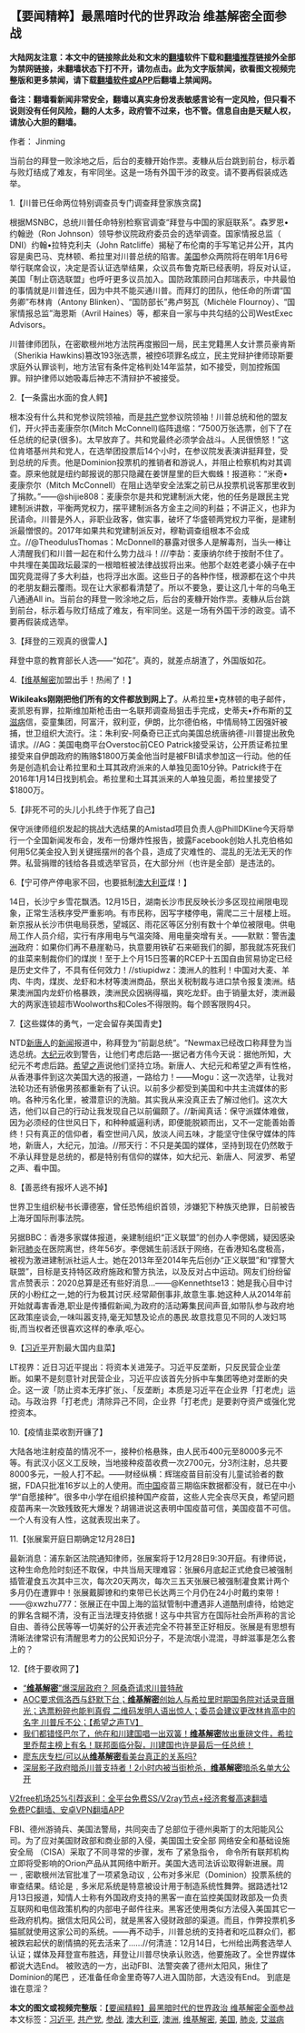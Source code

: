  <h2>【要闻精粹】最黑暗时代的世界政治 维基解密全面参战</h2> <p class="notice"><b>大陆网友注意：本文中的链接除此处和文末的<a href="https://github.com/bannedbook/fanqiang" >翻墙</a>软件下载和<a href="https://github.com/killgcd/justmysocks/blob/master/README.md">翻墙推荐</a>链接外全部为禁网链接，未翻墙状态下打不开，请勿点击。此为文字版禁闻，欲看图文视频完整版和更多禁闻，请下载<a href="https://github.com/bannedbook/fanqiang">翻墙软件或APP</a>后翻墙上禁闻网。</p><p>备注：翻墙看新闻非常安全，翻墙以真实身份发表敏感言论有一定风险，但只看不说则没有任何风险，翻的人太多，政府管不过来，也不管。信息自由是天赋人权，请放心大胆的翻墙。</b></p>  <div class="entry"> <p>作者： Jinming</p> <p id="summary">当前台的拜登一败涂地之后，后台的麦糠开始作祟。麦糠从后台跳到前台，标示着与败灯结成了难友，有牢同坐。这是一场有外国干涉的政变。请不要再假装成选举。</p> <p>1.【川普已任命两位特别调查员专门调查拜登家族贪腐】</p> <p>根据MSNBC，总统川普任命特别检察官调查“拜登与中国的家庭联系”。森罗恩•约翰逊（Ron Johnson）领导参议院政府委员会的选举调查。国家情报总监（ DNI）约翰•拉特克利夫（John Ratcliffe）揭秘了布伦南的手写笔记并公开，其内容是奥巴马、克林顿、希拉里对川普总统的陷害。<a href="https://www.bannedbook.org/bnews/tag/%e7%be%8e%e5%9b%bd/" class="st_tag internal_tag" rel="tag" title="标签 美国 下的日志">美国</a>参众两院将在明年1月6号举行联席会议，决定是否认证选举结果，众议员布鲁克斯已经表明，将反对认证，美国「制止窃选联盟」也呼吁更多议员加入。国防政策顾问白邦瑞表示，中共最怕的事情就是川普连任，因为中共不能买通川普。而拜灯的团队，他任命的所谓“国务卿”布林肯（Antony Blinken）、“国防部长”弗卢努瓦（Michèle Flournoy）、“国家情报总监”海恩斯（Avril Haines）等，都来自一家与中共勾结的公司WestExec Advisors。</p> <p>川普律师团队，在密歇根州地方法院再度搬回一局，民主党籍黑人女计票员豪肯斯（Sherikia Hawkins)篡改193张选票，被控6项罪名成立，民主党辩护律师琼斯要求庭外认罪谈判，地方法官有条件定格判处14年监禁，如不接受，则加控叛国罪。辩护律师以她吸毒后神志不清辩护不被接受。</p> <p>2.【一条露出水面的食人鳄】</p> <p>根本没有什么共和党参议院领袖，而是<a href="https://www.bannedbook.org/bnews/tag/%e5%85%b1%e4%ba%a7%e5%85%9a/" class="st_tag internal_tag" rel="tag" title="标签 共产党 下的日志">共产党</a>参议院领袖！川普总统和他的盟友们，开火抨击麦康奈尔(Mitch McConnell)临阵退缩：“7500万张选票，创下了在任总统的纪录(很多)。太早放弃了。共和党最终必须学会战斗。人民很愤怒！”这位肯塔基州共和党人，在选举团投票后14个小时，在参议院发表演讲挺拜登，受到总统的斥责。他是Dominion投票机的推销者和游说人，并阻止检察机构对其调查。原来他就是纽约邮报说的那只隐藏在姜饼屋里的巨大蜘蛛！报道称：“米奇•麦康奈尔（Mitch McConnell）在阻止选举安全法案之前已从投票机说客那里收到了捐款。”——@shijie808：麦康奈尔是共和党建制派大佬，他的任务是跟民主党建制派讲数，平衡两党权力，摆平建制派各方金主之间的利益；不讲正义，也非为民请命。川普是外人，非职业政客，做实事，破坏了华盛顿两党权力平衡，是建制派最憎恨的。2017年如果共和党建制派反对，穆勒调查组根本不会成立。//@TheodulusThomas：McDonnell的暴露对很多人是解毒剂，当头一棒让人清醒我们和川普一起在和什么势力战斗！///李劼：麦康纳尔终于按耐不住了。中共埋在美国政坛最深的一根暗桩被法律战拔将出来。他那个赵姓老婆小姨子在中国究竟混得了多大利益，也将浮出水面。这些日子的各种作怪，根源都在这个中共的老朋友翻云覆雨。现在让大家都看清楚了。所以不要急，要让这几十年的乌龟王八通通All in。当前台的拜登一败涂地之后，后台的麦糠开始作祟。麦糠从后台跳到前台，标示着与败灯结成了难友，有牢同坐。这是一场有外国干涉的政变。请不要再假装成选举。</p>  <p>3.【拜登的三观真的很雷人】</p> <p>拜登中意的教育部长人选——“如花”。真的，就差点胡渣了，外国版如花。</p> <p>4.【<a href="https://www.bannedbook.org/bnews/tag/%e7%bb%b4%e5%9f%ba%e8%a7%a3%e5%af%86/" class="st_tag internal_tag" rel="tag" title="标签 维基解密 下的日志">维基解密</a>加盟出手！热闹了！】</p> <p><strong>Wikileaks刚刚把他们所有的文件都放到网上了</strong>。从希拉里•克林顿的电子邮件，麦凯恩有罪，拉斯维加斯枪击由一名联邦调查局狙击手完成，史蒂夫•乔布斯的<a href="https://www.bannedbook.org/bnews/tag/%e8%89%be%e6%bb%8b%e7%97%85/" class="st_tag internal_tag" rel="tag" title="标签 艾滋病 下的日志">艾滋病</a>信，娈童集团，阿富汗，叙利亚，伊朗，比尔德伯格，中情局特工因强奸被捕，世卫组织大流行。注：朱利安-阿桑奇已正式向美国总统唐纳德-川普提出赦免请求。//AG：美国电商平台Overstoc前CEO Patrick接受采访，公开质证希拉里接受来自伊朗政府的贿赂$1800万美金他当时是被FBI请求参加这一行动。他的任务是创造机会让希拉里和土耳其政府派来的人单独见面10分钟。Patrick终于在2016年1月14日找到机会。希拉里和土耳其派来的人单独见面，希拉里接受了$1800万。</p> <p>5.【非死不可的头儿小扎终于作死了自己】</p> <p>保守派律师组织发起的挑战大选结果的Amistad项目负责人@PhillDKline今天将举行一个全国新闻发布会，发布一份爆炸性报告，披露Facebook创始人扎克伯格如何用5亿美金投入到关键摇摆州的各个县，造成了灾难性的、混乱的无法无天的作弊。私营捐赠的钱给各县或选举官员，在大部分州（也许是全部）是违法的。</p> <p>6.【宁可停产停电家不回，也要抵制<a href="https://www.bannedbook.org/bnews/tag/%e6%be%b3%e5%a4%a7%e5%88%a9%e4%ba%9a/" class="st_tag internal_tag" rel="tag" title="标签 澳大利亚 下的日志">澳大利亚</a>煤！】</p>  <p>14日，长沙宁乡雪花飘洒。12月15日，湖南长沙市民反映长沙多区现拉闸限电现象，正常生活秩序受严重影响。有市民称，因写字楼停电，需爬二三十层楼上班。新京报从长沙市供电局获悉，望城区、雨花区等区分别有数十个单位被限电。供电局工作人员介绍，实行有序用电与气温突降、用电量突增有关。——默默：警告<a href="https://www.bannedbook.org/bnews/tag/%e6%be%b3%e6%b4%b2/" class="st_tag internal_tag" rel="tag" title="标签 澳洲 下的日志">澳洲</a>政府：如果你们再不悬崖勒马，执意要用铁矿石来砸我们的脚，那我就冻死我们的韭菜来制裁你们的煤炭！至于上个月15日签署的RCEP十五国自由贸易协定已经是历史文件了，不具有任何效力！//stiupidwz：澳洲人的胜利！中国对大麦、羊肉、牛肉，煤炭、龙虾和木材等澳洲商品，祭出关税制裁与进口禁令报复澳洲。结果澳洲国内龙虾价格暴跌，澳洲民众因祸得福，爽吃龙虾。由于销量太好，澳洲最大的两家连锁超市Woolworths和Coles不得限购。每个顾客限购4只。</p> <p>7.【这些媒体的勇气，一定会留存美国青史】</p> <p>NTD<span class='wp_keywordlink_affiliate'><a href="https://www.ntdtv.com/" title="新唐人">新唐人</a></span>的<span class='wp_keywordlink_affiliate'><a href="https://www.bannedbook.org/" title="新闻">新闻</a></span>报道中，称拜登为“前副总统”。“Newmax已经改口称拜登为当选总统。<span class='wp_keywordlink_affiliate'><a href="http://www.epochtimes.com/" title="大纪元" target="_blank">大纪元</a></span>收到警告，让他们考虑后路&#8212;-据记者方伟今天说：据他所知，大纪元不考虑后路。<span class='wp_keywordlink_affiliate'><a href="https://www.soundofhope.org" title="希望之声" target="_blank">希望之声</a></span>说他们坚持立场。新唐人、大纪元和希望之声有性格，从香港事件到这次美国大选的报道，一路给力！——Mogu：这一次选举，让我对法轮功还有骄傲男孩都重新有了认识。以前多少都受到美国和中共主流媒体的影响。各种污名化里，被潜意识的洗脑。其实我从来没真正去了解过他们。这次大选，他们以自己的行动让我发现自己以前偏颇了。//新闻真话：保守派媒体难做，因为必须经的住世风日下，和种种威逼利诱，即便能脱颖而出，又不一定能善始善终！只有真正的信仰者，看空世间八风，放淡人间五味，才能坚守住保守媒体的阵地，新唐人，大纪元，加油。//邢天行：不只是美国的媒体，坚持到现在仍然敢于不承认拜登是总统的，都是特别有信仰的媒体，如大纪元、新唐人、阿波罗、希望之声、看中国。</p> <p>8.【善恶终有报坏人逃不掉】</p> <p>世界卫生组织秘书长谭德塞，曾任恐怖组织首领，涉嫌犯下种族灭绝罪，日前被告上海牙国际刑事法院。</p> <p>另据BBC：香港多家媒体报道，亲建制组织“正义联盟”的创办人李偲嫣，疑因感染新冠<a href="https://www.bannedbook.org/bnews/tag/%e8%82%ba%e7%82%8e/" class="st_tag internal_tag" rel="tag" title="标签 肺炎 下的日志">肺炎</a>在医院离世，终年56岁。李偲嫣生前活跃于网络，在香港知名度极高，被视为激进建制派社运人士。她在2013年至2014年先后创办“正义联盟”和“撑警大联盟”，目标是支持特区政府施政和警方执法，以及反对占中运动。网友们纷纷留言点赞表示：2020总算是还有些好消息&#8230;——@Kennethtse13：她是我心目中讨厌的小粉红之一,她的行为极其讨厌.经常颠倒事非,故意生事.她这种人从2014年前开始就毒害香港,职业是传播假新闻,为政府的活动筹集民间声音,如带队参与政府地区政策座谈会,一味叫嚣支持,毫无知慧及论点的愚民.故意找意见不同的人泼妇骂街,而当权者还很喜欢这样的奉承,呕心。</p> <p>9.【<a href="https://www.bannedbook.org/bnews/tag/%e4%b9%a0%e8%bf%91%e5%b9%b3/" class="st_tag internal_tag" rel="tag" title="标签 习近平 下的日志">习近平</a>开割最大国内韭菜】</p>  <p>LT视界：近日习近平提出：将资本关进笼子。习近平反垄断，只反民营企业垄断。如果不是刻意针对民营企业，习近平应该首先分拆中车集团等绝对垄断的央企。这一波「防止资本无序扩张」、「反垄断」本质是习近平在企业界「打老虎」运动。与政治界「打老虎」清除异己不同，企业界「打老虎」是要剥夺资产或强化党控资本。</p> <p>10.【疫情韭菜收割开镰了】</p> <p>大陆各地注射疫苗的情况不一，接种价格悬殊，由人民币400元至8000多元不等。有武汉小区义工反映，当地接种疫苗收费一次2700元，分3剂注射，总共要8000多元，一般人打不起。——财经纵横：辉瑞疫苗目前没有儿童试验者的数据，FDA只批准16岁以上的人使用。而<span class='wp_keywordlink_affiliate'><a href="https://www.bannedbook.org/" title="中国" target="_blank">中国</a></span>疫苗三期临床数据都没有，就已在中小学“自愿接种”。很多中小学在组织接种国产疫苗，这些人完全丧尽天良，希望问题疫苗再来一次致残致死大爆发？胡锡进说这表明中国疫苗可信，美国疫苗不可信。一个人有没有人性，这就表现出来了。</p> <p>11.【张展案开庭日期确定12月28日】</p> <p>最新消息：浦东新区法院通知律师，张展案将于12月28日9:30开庭。有律师说，这种生命危险时刻还不取保，中共当局天理难容：张展6月底起正式绝食已被强制插管灌食五次其中三次，每次20天两次，每次三五天张展已被强制灌食累计两个多月仍在遭罪中！张展戴脚镣和约束带已长达两三个月仍在24小时戴约束带！——@xwzhu777：张展正在中国上海的监狱管制中遭遇非人道酷刑虐待，给她定的罪名含糊不清，没有正当法理支持依据！这与中共官方在国际社会所声称的言论自由、善待公民等等一切美好的公开表述完全不符甚至正好相反。张展是有思想有清晰法律常识有清醒思考力的公民知识分子，不是流氓小混混，寻衅滋事是怎么套上的？</p> <p>12.【终于要收网了】</p> <ul class='op-related-articles' title='相关阅读'> <li><a href='https://www.bannedbook.org/bnews/bannedvideo/20201217/1449528.html' target='_blank'>“<b>维基解密</b>”爆深层政府？ 阿桑奇请求川普特赦</a></li> <li><a href='https://www.bannedbook.org/bnews/cbnews/20201217/1449411.html' target='_blank'>AOC要求佩洛西与舒默下台；<b>维基解密</b>创始人与希拉里时期国务院对话录音曝光；选票粉碎也能判真假  二维码发明人语出惊人；委员会建议更改林肯高中的名字 川普斥不公；【希望之声TV】</a></li> <li><a href='https://www.bannedbook.org/bnews/cbnews/20201216/1448536.html' target='_blank'>我们都错怪巴尔了，他在和川建国唱一出双簧！<b>维基解密</b>放出重磅文件，希拉里乔帮主榜上有名！联邦面临分裂，川建国也许是最后一任总统！</a></li> <li><a href='https://www.bannedbook.org/bnews/taiwannews/20200830/1387993.html' target='_blank'>廖东庆专栏/可以从<b>维基解密</b>看美台真正的关系吗?</a></li> <li><a href='https://www.bannedbook.org/bnews/comments/20200726/1372032.html' target='_blank'>深层影子政府暗杀川普支持者！2小时内被当街枪杀，<b>维基解密</b>暗杀名单大公开</a></li> </ul> <p class="texttj"> <a href="https://github.com/bannedbook/fanqiang/wiki/V2ray%E6%9C%BA%E5%9C%BA" target="_blank">V2free机场25%引荐返利：全平台免费SS/V2ray节点+经济套餐高速翻墙</a><br/> <a href="https://github.com/bannedbook/fanqiang/wiki/%E7%A6%81%E9%97%BB%E7%BD%91%E5%AE%89%E5%8D%93%E7%BF%BB%E5%A2%99%E6%96%B0%E9%97%BBAPP" target="_blank">免费PC翻墙、安卓VPN翻墙APP</a></p><p>FBI、德州游骑兵、美国法警局，共同突击了总部位于德州奥斯丁的太阳能风公司。为了应对美国财政部和商业部的入侵，美国国土安全部 网络安全和基础设施安全局 （CISA）采取了不同寻常的步骤，发布 了紧急指令， 命令所有联邦机构立即将受影响的Orion产品从其网络中断开。美国大选司法诉讼取得新进展。周一﹐密歇根州法官批准了一项紧急动议﹐公布对多米尼（Dominion）投票系统的审查结果。结论是﹐多米尼系统是特意被设计用于制造系统性舞弊。据路透社12月13日报道，知情人士称有外国政府支持的黑客一直在监控美国财政部及一负责互联网和电信政策机构的内部电子邮件往来。黑客还使用类似方法侵入美国其它一些政府机构。据信太阳风公司，就是黑客入侵财政部的渠道。而且，作弊投票机多猫腻就使用这家公司的系统。——再不动手，川普总统的支持者和吃瓜群众们，都被跌宕起伏的剧情搞的死去活来了……//何清涟：12月14日，七州给出两套选举人认证；媒体及拜登宣布胜选，拜登让川普尽快承认败选，他要施政了。全世界媒体都说大选End。 被败选的一方，出动FBI、法警突袭了德州太阳风，揪住了Dominion的尾巴 ，还准备任命金里奇等7人进入国防部，大选没有End。 到底是谁在意淫？</p> <a name='sharetosocial'></a>       <div><b>本文的图文或视频完整版</b>：<a href='https://www.bannedbook.org/bnews/comments/20201217/1449604.html'>【要闻精粹】最黑暗时代的世界政治 维基解密全面参战</a></div>  </div><!--END ENTRY--> <div class="postfooter"> <div>本文标签：<a href="https://www.bannedbook.org/bnews/tag/%e4%b9%a0%e8%bf%91%e5%b9%b3/" rel="tag">习近平</a>, <a href="https://www.bannedbook.org/bnews/tag/%e5%85%b1%e4%ba%a7%e5%85%9a/" rel="tag">共产党</a>, <a href="https://www.bannedbook.org/bnews/tag/%e5%8f%82%e6%88%98/" rel="tag">参战</a>, <a href="https://www.bannedbook.org/bnews/tag/%e6%be%b3%e5%a4%a7%e5%88%a9%e4%ba%9a/" rel="tag">澳大利亚</a>, <a href="https://www.bannedbook.org/bnews/tag/%e6%be%b3%e6%b4%b2/" rel="tag">澳洲</a>, <a href="https://www.bannedbook.org/bnews/tag/%e7%bb%b4%e5%9f%ba%e8%a7%a3%e5%af%86/" rel="tag">维基解密</a>, <a href="https://www.bannedbook.org/bnews/tag/%e7%be%8e%e5%9b%bd/" rel="tag">美国</a>, <a href="https://www.bannedbook.org/bnews/tag/%e8%82%ba%e7%82%8e/" rel="tag">肺炎</a>, <a href="https://www.bannedbook.org/bnews/tag/%e8%89%be%e6%bb%8b%e7%97%85/" rel="tag">艾滋病</a></div>  </div><!--END POSTFOOTER--> 